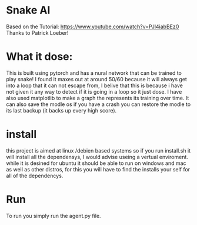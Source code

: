 # Snake AI
 
Based on the Tutorial: https://www.youtube.com/watch?v=PJl4iabBEz0
Thanks to Patrick Loeber!

# What it dose:

This is built using pytorch and has a nural network that can be trained to play snake!
I found it maxes out at around 50/60 because it will always get into a loop that it can not escape from, I belive that this is because i have not given it any way to detect if it is going in a loop so it just dose. I have also used matplotlib to make a graph the represents its training over time. It can also save the modle os if you have a crash you can restore the modle to its last backup (it backs up every high score).

# install

this project is aimed at linux /debien based systems so if you run install.sh it will install all the dependensys, I would advise useing a vertual enviroment. while it is desined for ubuntu it should be able to run on windows and mac as well as other distros, for this you will have to find the installs your self for all of the dependencys. 

# Run

To run you simply run the agent.py file.